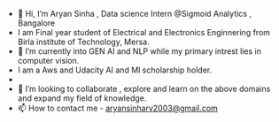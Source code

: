 - 👋 Hi, I’m Aryan Sinha , Data science Intern @Sigmoid Analytics , Bangalore
-    I am Final year student of Electrical and Electronics Enginnering from Birla institute of Technology, Mersa.  
- 🌱 I’m currently into GEN AI and NLP while my primary intrest lies in computer vision.
-    I am a Aws and Udacity AI and Ml scholarship holder.
- 
- 💞️ I’m looking to collaborate , explore and learn on the above domains and expand my field of knowledge.
- 📫 How to contact me - aryansinharv2003@gmail.com

<!---
AryanSinha2003/AryanSinha2003 is a ✨ special ✨ repository because its `README.md` (this file) appears on your GitHub profile.
You can click the Preview link to take a look at your changes.
--->

